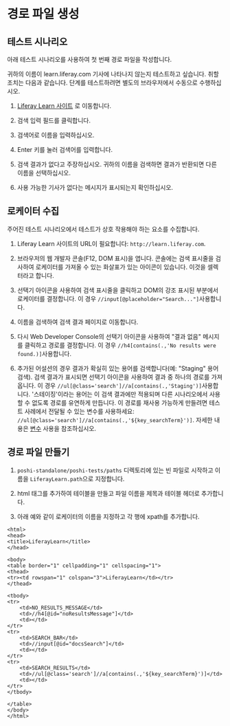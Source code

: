 # 경로 파일 생성

## 테스트 시나리오

아래 테스트 시나리오를 사용하여 첫 번째 경로 파일을 작성합니다.

  귀하의 이름이 learn.liferay.com 기사에 나타나지 않는지 테스트하고 싶습니다. 취할 조치는 다음과 같습니다. 단계를 테스트하려면 별도의 브라우저에서 수동으로 수행하십시오.

  1. [Liferay Learn 사이트](http://learn.liferay.com) 로 이동합니다.

  1. 검색 입력 필드를 클릭합니다.

  1. 검색어로 이름을 입력하십시오.

  1. Enter 키를 눌러 검색어를 입력합니다.

  1. 검색 결과가 없다고 주장하십시오. 귀하의 이름을 검색하면 결과가 반환되면 다른 이름을 선택하십시오.

  1. 사용 가능한 기사가 없다는 메시지가 표시되는지 확인하십시오.

## 로케이터 수집

주어진 테스트 시나리오에서 테스트가 상호 작용해야 하는 요소를 수집합니다.

1. Liferay Learn 사이트의 URL이 필요합니다: `http://learn.liferay.com`.

1. 브라우저의 웹 개발자 콘솔(F12, DOM 표시)을 엽니다. 콘솔에는 검색 표시줄을 검사하여 로케이터를 가져올 수 있는 화살표가 있는 아이콘이 있습니다. 이것을 셀렉터라고 합니다.

1. 선택기 아이콘을 사용하여 검색 표시줄을 클릭하고 DOM의 강조 표시된 부분에서 로케이터를 결정합니다. 이 경우 `//input[@placeholder="Search..."]`사용합니다.

1. 이름을 검색하여 검색 결과 페이지로 이동합니다.

1. 다시 Web Developer Console의 선택기 아이콘을 사용하여 "결과 없음" 메시지를 클릭하고 경로를 결정합니다. 이 경우 `//h4[contains(.,'No results were found.)]`사용합니다.

1. 추가된 어설션의 경우 결과가 확실히 있는 용어를 검색합니다(예: "Staging" 용어 검색). 검색 결과가 표시되면 선택기 아이콘을 사용하여 결과 중 하나의 경로를 가져옵니다. 이 경우 `//ul[@class='search']//a[contains(.,'Staging')]`사용합니다. '스테이징'이라는 용어는 이 검색 결과에만 적용되며 다른 시나리오에서 사용할 수 없도록 경로를 유연하게 만듭니다. 이 경로를 재사용 가능하게 만들려면 테스트 사례에서 전달될 수 있는 변수를 사용하세요: `//ul[@class='search']//a[contains(.,'${key_searchTerm}')]`. 자세한 내용은 [변수](../poshi-basics/poshi-layers/variables.md) 사용을 참조하십시오.

## 경로 파일 만들기

1. `poshi-standalone/poshi-tests/paths` 디렉토리에 있는 빈 파일로 시작하고 이름을 `LiferayLearn.path`으로 지정합니다.

1. html 태그를 추가하여 테이블을 만들고 파일 이름을 제목과 테이블 헤더로 추가합니다.

1. 아래 예와 같이 로케이터의 이름을 지정하고 각 행에 xpath를 추가합니다.

```
<html>
<head>
<title>LiferayLearn</title>
</head>

<body>
<table border="1" cellpadding="1" cellspacing="1">
<thead>
<tr><td rowspan="1" colspan="3">LiferayLearn</td></tr>
</thead>

<tbody>
<tr>
    <td>NO_RESULTS_MESSAGE</td>
    <td>//h4[@id="noResultsMessage"]</td>
    <td></td>
</tr>
<tr>
    <td>SEARCH_BAR</td>
    <td>//input[@id="docsSearch"]</td>
    <td></td>
</tr>
<tr>
    <td>SEARCH_RESULTS</td>
    <td>//ul[@class='search']//a[contains(.,'${key_searchTerm}')]</td>
    <td></td>
</tr>
</tbody>

</table>
</body>
</html>
```
